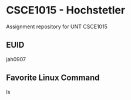 # CSCE1015 - Hochstetler
Assignment repository for UNT CSCE1015
## EUID
jah0907
## Favorite Linux Command
ls
